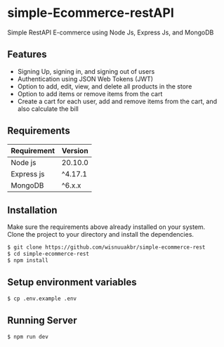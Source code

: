# simple-Ecommerce-restAPI

Simple RestAPI E-commerce using Node Js, Express Js, and MongoDB

## Features

-   Signing Up, signing in, and signing out of users
-   Authentication using JSON Web Tokens (JWT)
-   Option to add, edit, view, and delete all products in the store
-   Option to add items or remove items from the cart
-   Create a cart for each user, add and remove items from the cart, and also calculate the bill

## Requirements

| Requirement | Version |
| ----------- | ------- |
| Node js     | 20.10.0 |
| Express js  | ^4.17.1 |
| MongoDB     | ^6.x.x  |

## Installation

Make sure the requirements above already installed on your system.  
Clone the project to your directory and install the dependencies.

```bash
$ git clone https://github.com/wisnuuakbr/simple-ecommerce-rest
$ cd simple-ecommerce-rest
$ npm install
```

## Setup environment variables

```bash
$ cp .env.example .env
```

## Running Server

```bash
$ npm run dev
```
